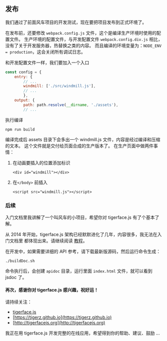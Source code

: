 ## 发布

我们通过了前面风车项目的开发测试，现在要把项目发布到正式环境了。

在发布前，还要修改 `webpack.config.js` 文件，这个是编译生产环境时使用的配置文件。
生产环境的配置文件，与开发配置文件 `webpack.config.div.js` 相比，没有了关于开发服务器，热替换之类的内容。
而且编译的环境变量为：`NODE_ENV = production`，这会关闭所有调试日志。

和开发配置文件一样，我们要加入一个入口
```javascript
const config = {
    entry: {
        // ...
        windmill: ['./src/windmill.js'],
        // ...
        },
    output: {
        path: path.resolve(__dirname, './assets'),
        // ...
```

执行编译
```shell
npm run build
```
编译完成后 assets 目录下会多出一个 windmill.js 文件，内容是经过编译和压缩的文本。
这个文件就是交付给页面合成的生产版本了。
在生产页面中做两件事情：
1. 在动画要插入的位置添加标识

    `<div id="windmill"></div>`

1. 在`</body>` 前插入

    `<script src="windmill.js"></script>`

### 后续

入门文档里我讲解了一个叫风车的小项目，希望你对 tigerface.js 有了个基本了解。

从 2014 年开始，tigerface.js 架构已经默默进化了几年，内容很多，我无法在入门文档里
都体现出来。请继续阅读 [教程](tutorials.html#code.md)。

在开发中，如果需要详细的 API 参考，请下载最新版源码，然后运行命令生成：
```shell
./buildDoc.sh
```
命令执行后，会创建 `apidoc` 目录，运行里面 `index.html` 文件，就可以看到 jsdoc 了。

#### 再次，感谢你对 tigerface.js 感兴趣，祝好运！

请持续关注：
* [tigerface.js](https://github.com/tigerz/tigerface.js)
* [https://tigerz.github.io](https://tigerz.github.io)
* [http://tigerfacejs.org](http://tigerfacejs.org)

我正在用 tigerface.js 开发完整的在线应用，希望得到你的帮助、建议、鼓励 ...